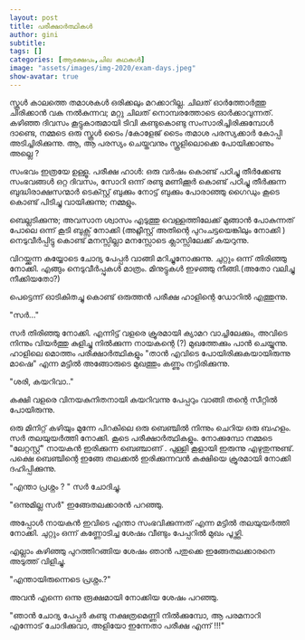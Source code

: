 ```yaml
---
layout: post
title: പരീക്ഷാര്‍ത്ഥികള്‍
author: gini
subtitle: 
tags: []
categories: [ആക്ഷേപം,ചില കഥകള്‍]
image: "assets/images/img-2020/exam-days.jpeg"
show-avatar: true
---
```


സ്കൂള്‍ കാലത്തെ തമാശകള്‍ ഒരിക്കലും മറക്കാറില്ല. ചിലത് ഓര്‍ത്തോര്‍ത്തു ചിരിക്കാന്‍ വക നല്‍കുന്നവ; മറ്റു ചിലത് നൊമ്പരത്തോടെ ഓര്‍ക്കാവുന്നത്. കഴിഞ്ഞ ദിവസം കൂട്ടുകാരുമായി ടിവി കണ്ടുകൊണ്ടു സംസാരിച്ചിരിക്കുമ്പോള്‍ ദാണ്ടെ, നമ്മടെ ഒരു സ്കൂള്‍ ടൈം /കോളേജ് ടൈം തമാശ പരസ്യക്കാര്‍ കോപ്പി അടിച്ചിരിക്കുന്നു. ആ, ആ പരസ്യം ചെയ്തവനും സ്കൂളിലൊക്കെ പോയിക്കാണും അല്ലെ ?

സംഭവം ഇത്രയേ ഉള്ളൂ. പരീക്ഷ ഹാള്‍: ഒരു വര്‍ഷം കൊണ്ട് പഠിച്ചു തീര്‍ക്കേണ്ട സംഭവങ്ങള്‍ ഒറ്റ ദിവസം, സോറി ഒന്ന്  രണ്ടു മണിക്കൂര്‍ കൊണ്ട് പഠിച്ചു തീര്‍ക്കുന്ന ബുദ്ധിരാക്ഷസന്മാര്‍ ടെക്സ്റ്റ്‌ ബുക്കും നോട്ട് ബുക്കും പോരാഞ്ഞു ഗൈഡും കൂടെ കൊണ്ട് പിടിച്ചു വായിക്കുന്നു; നമ്മളും.

ബെല്ലടിക്കുന്നു; അവസാന ശ്വാസം എടുത്തു വെള്ളത്തിലേക്ക്‌ മുങ്ങാന്‍ പോകുന്നത് പോലെ ഒന്ന് കൂടി ബുക്സ് നോക്കി (അറ്റ്ലീസ്റ്റ് അതിന്റെ പുറംചട്ടയെങ്കിലും നോക്കി ) നെടുവീര്‍പ്പിട്ടു കൊണ്ട് മനസ്സില്ലാ മനസ്സോടെ ക്ലാസ്സിലേക്ക് കയറുന്നു.

വിറയ്ക്കുന്ന കയ്യോടെ ചോദ്യ പേപ്പര്‍ വാങ്ങി മറിച്ചുനോക്കുന്നു. ചുറ്റും ഒന്ന് തിരിഞ്ഞു നോക്കി. എങ്ങും നെടുവീര്‍പ്പുകള്‍ മാത്രം. മിനുട്ടുകള്‍ ഇഴഞ്ഞു നീങ്ങി.(അതോ വലിച്ചു നീക്കിയതോ?)

പെട്ടെന്ന് ഓടികിതച്ചു കൊണ്ട് ഒരുത്തന്‍ പരീക്ഷ ഹാളിന്റെ ഡോറില്‍ എത്തുന്നു.

"സര്‍..."

സര്‍ തിരിഞ്ഞു നോക്കി. എന്നിട്ട് വളരെ ക്രൂരമായി ക്യാമറ വാച്ചിലേക്കും, അവിടെ നിന്നും വിയര്‍ത്തു കുളിച്ചു നില്‍ക്കുന്ന നായകന്റെ (?) മുഖത്തേക്കും പാന്‍ ചെയ്യുന്നു. ഹാളിലെ മൊത്തം പരീക്ഷാര്‍ത്ഥികളും "താന്‍ എവിടെ പോയിരിക്കുകയായിരുന്നു മാഷെ" എന്ന മട്ടില്‍ അങ്ങോരുടെ മുഖത്തും കണ്ണും നട്ടിരിക്കുന്നു.

"ശരി, കയറിവാ.."

കക്ഷി വളരെ വിനയകുനിതനായി കയറിവന്നു പേപ്പറും വാങ്ങി തന്റെ സീറ്റില്‍ പോയിരുന്നു.

ഒരു മിനിറ്റ് കഴിയും മുന്നേ പിറകിലെ ഒരു ബെഞ്ചില്‍ നിന്നും ചെറിയ ഒരു ബഹളം. സര്‍ തലയുയര്‍ത്തി നോക്കി. കൂടെ പരീക്ഷാര്‍ത്ഥികളും. നോക്കുമ്പോ നമ്മടെ "ലേറ്റസ്റ്റ്" നായകന്‍ ഇരിക്കുന്ന ബെഞ്ചാണ് . പുള്ളി കൂളായി ഇരുന്നു എഴുതുന്നുണ്ട്. പക്ഷെ ബെഞ്ചിന്റെ ഇങ്ങേ തലക്കല്‍ ഇരിക്കുന്നവന്‍ കക്ഷിയെ ക്രൂരമായി നോക്കി ദഹിപ്പിക്കുന്നു.

"എന്താ പ്രശ്നം ? " സര്‍ ചോദിച്ചു.

"ഒന്നുമില്ല സര്‍" ഇങ്ങേതലക്കാരന്‍ പറഞ്ഞു.

അപ്പോള്‍ നായകന്‍ ഇവിടെ എന്താ സംഭവിക്കുന്നത്‌ എന്ന മട്ടില്‍ തലയുയര്‍ത്തി നോക്കി. ചുറ്റും ഒന്ന് കണ്ണോടിച്ച ശേഷം വീണ്ടും പേപ്പറില്‍ മുഖം പൂഴ്ത്തി.


എല്ലാം കഴിഞ്ഞു പുറത്തിറങ്ങിയ ശേഷം ഞാന്‍ പതുക്കെ ഇങ്ങേതലക്കാരനെ അടുത്ത് വിളിച്ചു.

"എന്തായിരുന്നെടെ പ്രശ്നം.?"

അവന്‍ എന്നെ ഒന്നു രൂക്ഷമായി നോക്കിയ ശേഷം പറഞ്ഞു.

"ഞാന്‍ ചോദ്യ പേപ്പര്‍  കണ്ടു നക്ഷത്രമെണ്ണി നില്‍ക്കുമ്പോ, ആ പരമനാറി എന്നോട് ചോദിക്കുവാ,  അളിയോ ഇന്നേതാ പരീക്ഷ എന്ന് !!!"